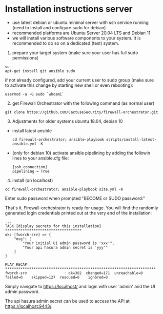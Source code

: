 # Installation instructions server

- use latest debian or ubuntu minimal server with ssh service running (need to install and configure sudo for debian)
- recommended platforms are Ubuntu Server 20.04 LTS and Debian 11
- we will install various software components to your system. It is recommended to do so on a dedicated (test) system.

1) prepare your target system (make sure your user has full sudo permissions)

```console
su -
apt-get install git ansible sudo
```
if not already configured, add your current user to sudo group (make sure to activate this change by starting new shell or even rebooting):

```console
usermod -a -G sudo `whoami`
```

2) get Firewall Orchestrator with the following command (as normal user)
```console
git clone https://github.com/CactuseSecurity/firewall-orchestrator.git
```

3) Adjustments for older systems ubuntu 18.04, debian 10
  - install latest ansible 

        cd firewall-orchestrator; ansible-playbook scripts/install-latest-ansible.yml -K
  - (only for debian 10) activate ansible pipelining by adding the followin lines to your ansible.cfg file:

        [ssh_connection]
        pipelining = True

4) install (on localhost)

```console
cd firewall-orchestrator; ansible-playbook site.yml -K
```
Enter sudo password when prompted "BECOME or SUDO password:"

That's it. Firewall-orchestrator is ready for usage. You will find the randomly generated login credentials printed out at the very end of the installation:
```
...
TASK [display secrets for this installation] ***********************************
ok: [fworch-srv] => {
    "msg": [
        "Your initial UI admin password is 'xxx'",
        "Your api hasura admin secret is 'yyy'"
    ]
}

PLAY RECAP *********************************************************************
fworch-srv                 : ok=302  changed=171  unreachable=0    failed=0    skipped=127  rescued=0    ignored=0
```
Simply navigate to <https://localhost/> and login with user 'admin' and the UI admin password.

The api hasura admin secret can be used to access the API at <https://localhost:9443/>.
